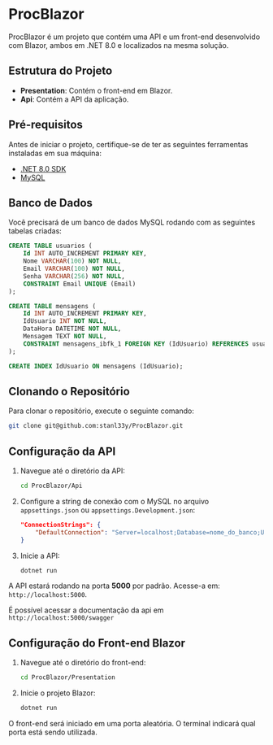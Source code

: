 # ProcBlazor

ProcBlazor é um projeto que contém uma API e um front-end desenvolvido com Blazor, ambos em .NET 8.0 e localizados na mesma solução.

## Estrutura do Projeto

- **Presentation**: Contém o front-end em Blazor.
- **Api**: Contém a API da aplicação.

## Pré-requisitos

Antes de iniciar o projeto, certifique-se de ter as seguintes ferramentas instaladas em sua máquina:

- [.NET 8.0 SDK](https://dotnet.microsoft.com/download)
- [MySQL](https://dev.mysql.com/downloads/installer/)

## Banco de Dados

Você precisará de um banco de dados MySQL rodando com as seguintes tabelas criadas:

```sql
CREATE TABLE usuarios (
    Id INT AUTO_INCREMENT PRIMARY KEY,
    Nome VARCHAR(100) NOT NULL,
    Email VARCHAR(100) NOT NULL,
    Senha VARCHAR(256) NOT NULL,
    CONSTRAINT Email UNIQUE (Email)
);

CREATE TABLE mensagens (
    Id INT AUTO_INCREMENT PRIMARY KEY,
    IdUsuario INT NOT NULL,
    DataHora DATETIME NOT NULL,
    Mensagem TEXT NOT NULL,
    CONSTRAINT mensagens_ibfk_1 FOREIGN KEY (IdUsuario) REFERENCES usuarios(Id)
);

CREATE INDEX IdUsuario ON mensagens (IdUsuario);
```
## Clonando o Repositório

Para clonar o repositório, execute o seguinte comando:

```bash
git clone git@github.com:stanl33y/ProcBlazor.git
```

## Configuração da API

1. Navegue até o diretório da API:

    ```bash
    cd ProcBlazor/Api
    ```

2. Configure a string de conexão com o MySQL no arquivo `appsettings.json` ou `appsettings.Development.json`:

    ```json
    "ConnectionStrings": {
        "DefaultConnection": "Server=localhost;Database=nome_do_banco;User=root;Password=sua_senha;"
    }
    ```

3. Inicie a API:

    ```bash
    dotnet run
    ```

A API estará rodando na porta **5000** por padrão. Acesse-a em: `http://localhost:5000`.

É possível acessar a documentação da api em `http://localhost:5000/swagger`


## Configuração do Front-end Blazor

1. Navegue até o diretório do front-end:

    ```bash
    cd ProcBlazor/Presentation
    ```

2. Inicie o projeto Blazor:

    ```bash
    dotnet run
    ```

O front-end será iniciado em uma porta aleatória. O terminal indicará qual porta está sendo utilizada.
